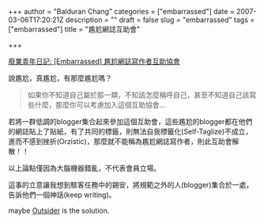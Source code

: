 +++
author = "Balduran Chang"
categories = ["embarrassed"]
date = 2007-03-06T17:20:21Z
description = ""
draft = false
slug = "embarrassed"
tags = ["embarrassed"]
title = "尷尬網誌互助會"

+++


[廢業青年日記: [Embarrassed] 尷尬網誌寫作者互助協會](http://sdkfz251.blogspot.com/2007/03/embarrassed.html "廢業青年日記: [Embarrassed] 尷尬網誌寫作者互助協會")

說尷尬，真尷尬，有那麼尷尬嗎？

> 如果你不知道自己屬於那一類，不知該怎麼稱呼自己，甚至不知道自己該寫些什麼，那麼你可以考慮加入這個互助協會…

若將一群低調的blogger集合起來參加這個互助會，這些尷尬的blogger都在他們的網誌貼上了貼紙，有了共同的標籤，則無法自我標籤化(Self-Taglize)不成立，進而不感到挫折(Orzistic)，那麼就不能稱為尷尬網誌寫作者，則此互助會解散！！

以上論點僅因為大腦機器錯亂，不代表會員立場。

這事的立意讓我想到駭客任務中的錫安，將規範之外的人(blogger)集合於一處，告訴他們一個神話(keep writing)。

maybe [Outsider](http://barrosh-life.blogspot.com/2007/03/outsider.html "Outsider: Outsider") is the solution.

